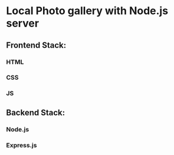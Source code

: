 # Local Photo gallery with Node.js server

## Frontend Stack:
### HTML
### CSS 
### JS

## Backend Stack:
### Node.js 
### Express.js
